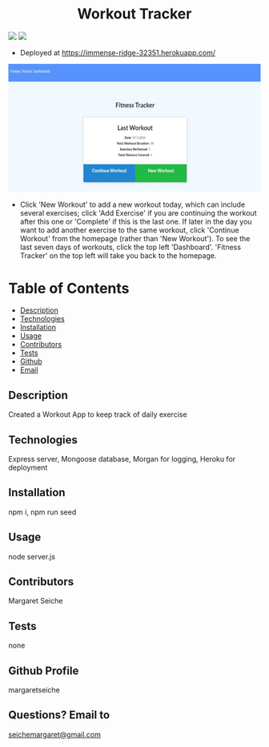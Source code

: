 <h1 align="center">Workout Tracker</h1>

<!-- PROJECT BADGES -->
![](https://img.shields.io/badge/Number%20of%20Contributors-1-blue)
![](https://img.shields.io/badge/License-MIT-red)

* Deployed at https://immense-ridge-32351.herokuapp.com/

![tes](fitness.JPG)   

* Click 'New Workout' to add a new workout today, which can include several exercises; click 'Add Exercise' if you are continuing the workout after this one or 'Complete' if this is the last one.  If later in the day you want to add another exercise to the same workout, click 'Continue Workout' from the homepage (rather than 'New Workout').  To see the last seven days of workouts, click the top left 'Dashboard'.  'Fitness Tracker' on the top left will take you back to the homepage.   

# Table of Contents
* [Description](#Description)
* [Technologies](#Technologies)
* [Installation](#Installation)
* [Usage](#Usage)
* [Contributors](#Contributors)
* [Tests](#Tests)
* [Github](#Github)
* [Email](#Email)

## Description
Created a Workout App to keep track of daily exercise 

## Technologies
Express server, Mongoose database, Morgan for logging, Heroku for deployment

## Installation
npm i, 
npm run seed

## Usage
node server.js

## Contributors
Margaret Seiche

## Tests
none

## Github Profile
margaretseiche

## Questions? Email to     
seichemargaret@gmail.com
